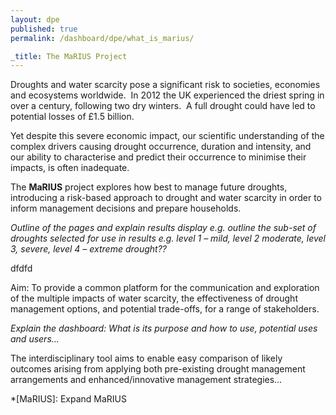 ```yaml
---
layout: dpe
published: true
permalink: /dashboard/dpe/what_is_marius/

_title: The MaRIUS Project
---
```


Droughts and water scarcity pose a significant risk to societies, economies and ecosystems worldwide.  In 2012 the UK experienced the driest spring in over a century, following two dry winters.  A full drought could have led to potential losses of £1.5 billion.

Yet despite this severe economic impact, our scientific understanding of the complex drivers causing drought occurrence, duration and intensity, and our ability to characterise and predict their occurrence to minimise their impacts, is often inadequate.

The **MaRIUS** project explores how best to manage future droughts, introducing a risk-based approach to drought and water scarcity in order to inform management decisions and prepare households.

*Outline of the pages and explain results display e.g. outline the sub-set of droughts selected for use in results e.g. level 1 – mild, level 2 moderate, level 3, severe, level 4 – extreme drought??*

<div id="thing" class="extended row">
	dfdfd
</div>

Aim: To provide a common platform for the communication and exploration of the multiple impacts of water scarcity, the effectiveness of drought management options, and potential trade-offs, for a range of stakeholders. 

*Explain the dashboard: What is its purpose and how to use, potential uses and users…*

The interdisciplinary tool aims to enable easy comparison of likely outcomes arising from applying both pre-existing drought management arrangements and enhanced/innovative management strategies…

*[MaRIUS]: Expand MaRIUS